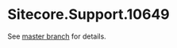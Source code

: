 # Sitecore.Support.10649

See [master branch](https://github.com/sitecoresupport/Sitecore.Support.10649) for details.